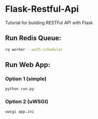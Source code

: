 # Flask-Restful-Api
Tutorial for building RESTFul API with Flask

## Run Redis Queue:

```bash
rq worker --with-scheduler
```

## Run Web App:

### Option 1 (simple)
```bash
python run.py
```

### Option 2 (uWSGI)

```bash
uwsgi app.ini
```
